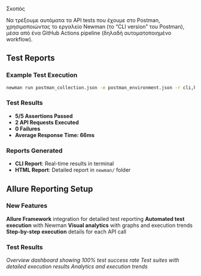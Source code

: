 Σκοπός

Να τρέξουμε αυτόματα τα API tests που έχουμε στο Postman,
χρησιμοποιώντας το εργαλείο Newman (το “CLI version” του Postman),
μέσα από ένα GitHub Actions pipeline (δηλαδή αυτοματοποιημένο workflow).

##  Test Reports

### Example Test Execution
```bash
newman run postman_collection.json -e postman_environment.json -r cli,html
```

### Test Results


-  **5/5 Assertions Passed**
-  **2 API Requests Executed** 
-  **0 Failures**
-  **Average Response Time: 66ms**

### Reports Generated
- **CLI Report**: Real-time results in terminal
- **HTML Report**: Detailed report in `newman/` folder

## Allure Reporting Setup

### New Features
 **Allure Framework** integration for detailed test reporting
 **Automated test execution** with Newman
 **Visual analytics** with graphs and execution trends
 **Step-by-step execution** details for each API call


### Test Results

*Overview dashboard showing 100% test success rate*
*Test suites with detailed execution results*
*Analytics and execution trends*


